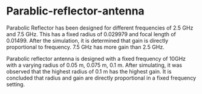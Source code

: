 # Parablic-reflector-antenna


Parabolic Reflector has been designed for different frequencies of 2.5 GHz and 7.5
GHz.
This has a fixed radius of 0.029979 and focal length of 0.01499. After the simulation, it is
determined that gain is directly proportional to frequency.
7.5 GHz has more gain than 2.5 GHz.



Parabolic reflector antenna is designed with a fixed frequency of 10GHz with a
varying radius of 0.05 m, 0.075 m, 0.1 m. After simulating, it was observed that the
highest radius of 0.1 m has the highest gain. It is concluded that radius and gain
are directly proportional in a fixed frequency setting.




